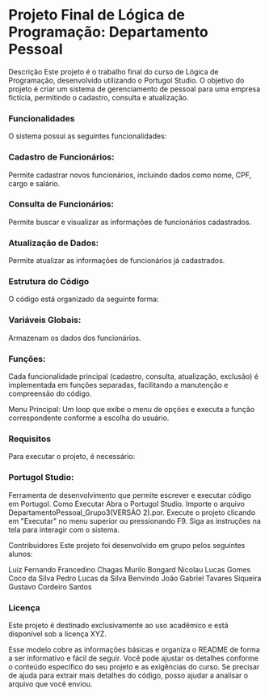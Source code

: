 # Projeto Final de Lógica de Programação: Departamento Pessoal
Descrição
Este projeto é o trabalho final do curso de Lógica de Programação, desenvolvido utilizando o Portugol Studio. O objetivo do projeto é criar um sistema de gerenciamento de pessoal para uma empresa fictícia, permitindo o cadastro, consulta e atualização.

### Funcionalidades
O sistema possui as seguintes funcionalidades:

### Cadastro de Funcionários: 
Permite cadastrar novos funcionários, incluindo dados como nome, CPF, cargo e salário.
### Consulta de Funcionários: 
Permite buscar e visualizar as informações de funcionários cadastrados.
### Atualização de Dados: 
Permite atualizar as informações de funcionários já cadastrados.
### Estrutura do Código
 O código está organizado da seguinte forma:

### Variáveis Globais: 
Armazenam os dados dos funcionários.

### Funções:  
Cada funcionalidade principal (cadastro, consulta, atualização, exclusão) é implementada em funções separadas, facilitando a manutenção e compreensão do código.

Menu Principal: Um loop que exibe o menu de opções e executa a função correspondente conforme a escolha do usuário.
### Requisitos
   Para executar o projeto, é necessário:

### Portugol Studio: 
Ferramenta de desenvolvimento que permite escrever e executar código em Portugol.
Como Executar
Abra o Portugol Studio.
Importe o arquivo DepartamentoPessoal_Grupo3(VERSÃO 2).por.
Execute o projeto clicando em "Executar" no menu superior ou pressionando F9.
Siga as instruções na tela para interagir com o sistema.

Contribuidores
Este projeto foi desenvolvido em grupo pelos seguintes alunos:

Luiz Fernando Francedino Chagas
Murilo Bongard Nicolau
Lucas Gomes Coco da Silva
Pedro Lucas da Silva Benvindo
João Gabriel Tavares Siqueira
Gustavo Cordeiro Santos

### Licença
Este projeto é destinado exclusivamente ao uso acadêmico e está disponível sob a licença XYZ.

Esse modelo cobre as informações básicas e organiza o README de forma a ser informativo e fácil de seguir. Você pode ajustar os detalhes conforme o conteúdo específico do seu projeto e as exigências do curso. Se precisar de ajuda para extrair mais detalhes do código, posso ajudar a analisar o arquivo que você enviou.
